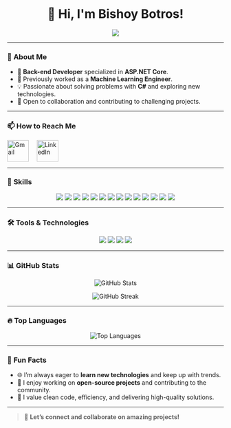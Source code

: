 <!-- Header Section -->
<h1 align="center">
  👋 Hi, I'm Bishoy Botros!
</h1>

<p align="center">
  <img src="https://readme-typing-svg.herokuapp.com?font=Arial&size=25&color=3B82F6&center=true&vCenter=true&lines=Back-End+Developer+(Asp.Net+Core);Machine+Learning+Enthusiast;Passionate+Problem+Solver;C%23+Specialist" />
</p>

---

### 🌟 **About Me**

- 👀 **Back-end Developer** specialized in **ASP.NET Core**.  
- 🌱 Previously worked as a **Machine Learning Engineer**.  
- 💡 Passionate about solving problems with **C#** and exploring new technologies.  
- 🤝 Open to collaboration and contributing to challenging projects.  

---

### 📫 **How to Reach Me**

<p align="left" style="margin: 0; padding: 0;">
   <a href="mailto:bishoybotros10@gmail.com" target="_blank" style="text-decoration: none;">
      <img src="https://cdn-icons-png.flaticon.com/128/732/732200.png" alt="Gmail" width="50" style="vertical-align:middle; margin-right:15px;"/>
   </a>
   <a href="https://www.linkedin.com/in/bishoy-botros-software-developer" target="_blank" style="text-decoration: none;">
      <img src="https://cdn-icons-png.flaticon.com/128/2504/2504923.png" alt="LinkedIn" width="50" style="vertical-align:middle;"/>
   </a>
</p>

---

### 🚀 **Skills**

<p align="center">
   <!-- Core Skills -->
   <img src="https://img.shields.io/badge/C%23-239120?style=for-the-badge&logo=csharp&logoColor=white" />
   <img src="https://img.shields.io/badge/.NET-512BD4?style=for-the-badge&logoColor=white" />
   <img src="https://img.shields.io/badge/Web%20API-FF6C37?style=for-the-badge&logo=dotnet&logoColor=white" />
   <img src="https://img.shields.io/badge/SignalR-009688?style=for-the-badge&logo=signalr&logoColor=white" />
   <img src="https://img.shields.io/badge/ERD%20Diagram-4CAF50?style=for-the-badge&logo=data&logoColor=white" />
   <img src="https://img.shields.io/badge/JWT-000000?style=for-the-badge&logo=jsonwebtokens&logoColor=white" />
   <img src="https://img.shields.io/badge/Microservices-0277BD?style=for-the-badge&logo=microservices&logoColor=white" />
   <img src="https://img.shields.io/badge/SQL%20Server-CC2927?style=for-the-badge&logo=microsoftsqlserver&logoColor=white" />
   <!-- Machine Learning -->
   <img src="https://img.shields.io/badge/Machine%20Learning-00C853?style=for-the-badge&logo=python&logoColor=white" />
   <img src="https://img.shields.io/badge/KNN%20Algorithm-FFD700?style=for-the-badge&logo=scikitlearn&logoColor=white" />
   <img src="https://img.shields.io/badge/KMeans-006400?style=for-the-badge&logo=scikitlearn&logoColor=white" />
   <img src="https://img.shields.io/badge/Python-3776AB?style=for-the-badge&logo=python&logoColor=white" />
   <!-- Soft Skills -->
   <img src="https://img.shields.io/badge/Problem%20Solving-FF9800?style=for-the-badge&logo=criticalrole&logoColor=white" />
   <img src="https://img.shields.io/badge/C%2B%2B-00599C?style=for-the-badge&logo=c%2B%2B&logoColor=white" />

  
---

### 🛠️ **Tools & Technologies**

<p align="center">
   <img src="https://img.shields.io/badge/Visual%20Studio-5C2D91?style=for-the-badge&logo=visualstudio&logoColor=white" />
   <img src="https://img.shields.io/badge/GitHub-181717?style=for-the-badge&logo=github&logoColor=white" />
   <img src="https://img.shields.io/badge/Visual%20Studio%20Code-007ACC?style=for-the-badge&logo=visualstudiocode&logoColor=white" />
   <img src="https://img.shields.io/badge/Postman-FF6C37?style=for-the-badge&logo=postman&logoColor=white" />
</p>

---

### 📊 **GitHub Stats**

<p align="center">
   <img src="https://github-readme-stats.vercel.app/api?username=Bishoybotros&show_icons=true&theme=tokyonight" alt="GitHub Stats" />
</p>

<p align="center">
   <img src="https://github-readme-streak-stats.herokuapp.com/?user=Bishoybotros&theme=tokyonight" alt="GitHub Streak" />
</p>

---

### 🔥 **Top Languages**

<p align="center">
   <img src="https://github-readme-stats.vercel.app/api/top-langs/?username=Bishoybotros&layout=compact&theme=tokyonight" alt="Top Languages" />
</p>

---

### 🎯 **Fun Facts**
- 🌐 I’m always eager to **learn new technologies** and keep up with trends.  
- 🚴 I enjoy working on **open-source projects** and contributing to the community.  
- 🎯 I value clean code, efficiency, and delivering high-quality solutions.  

---

> 💬 **Let’s connect and collaborate on amazing projects!**
